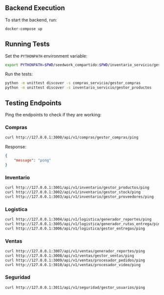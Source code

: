 ## Backend Execution

To start the backend, run:
```sh
docker-compose up
```

## Running Tests

Set the `PYTHONPATH` environment variable:
```sh
export PYTHONPATH=$PWD/seedwork_compartido:$PWD/inventario_servicio/gestor_productos:$PWD/compras_servicio/gestor_compras
```

Run the tests:
```sh
python -m unittest discover -s compras_servicio/gestor_compras
python -m unittest discover -s inventario_servicio/gestor_productos
```

## Testing Endpoints

Ping the endpoints to check if they are working:

### Compras
```sh
curl http://127.0.0.1:3000/api/v1/compras/gestor_compras/ping
```
Response:
```json
{
    "message": "pong"
}
```

### Inventario
```sh
curl http://127.0.0.1:3001/api/v1/inventario/gestor_productos/ping
curl http://127.0.0.1:3002/api/v1/inventario/gestor_stock/ping
curl http://127.0.0.1:3003/api/v1/inventario/gestor_proveedores/ping
```

### Logistica
```sh
curl http://127.0.0.1:3004/api/v1/logistica/generador_reportes/ping
curl http://127.0.0.1:3005/api/v1/logistica/generador_rutas_entrega/ping
curl http://127.0.0.1:3006/api/v1/logistica/gestor_entregas/ping
```

### Ventas
```sh
curl http://127.0.0.1:3007/api/v1/ventas/generador_reportes/ping
curl http://127.0.0.1:3008/api/v1/ventas/gestor_ventas/ping
curl http://127.0.0.1:3009/api/v1/ventas/procesador_pedidos/ping
curl http://127.0.0.1:3010/api/v1/ventas/procesador_video/ping
```

### Seguridad
```sh
curl http://127.0.0.1:3011/api/v1/seguridad/gestor_usuarios/ping
```